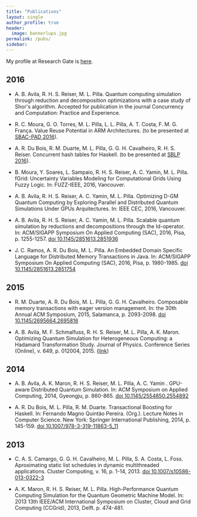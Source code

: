 ```yaml
---
title: "Publications"
layout: single
author_profile: true
header:
  image: bannerlups.jpg
permalink: /pubs/
sidebar:
---
```


My profile at Research Gate is [here](https://www.researchgate.net/profile/Mauricio_Pilla).

## 2016

* A. B. Avila, R. H. S. Reiser, M. L. Pilla. Quantum computing simulation through reduction and decomposition optimizations with a case study of Shor's algorithm. Accepted for publication in the journal Concurrency and Computation: Practice and Experience.

* R. C. Moura, G. O. Torres, M. L. Pilla, L. L. Pilla, A. T. Costa, F. M. G. França. Value Reuse Potential in ARM Architectures. (to be presented at [SBAC-PAD 2016](http://www2.sbc.org.br/sbac/2016/)).

* A. R. Du Bois, R. M. Duarte, M. L. Pilla, G. G. H. Cavalheiro, R. H. S. Reiser. Concurrent hash tables for Haskell. (to be presented at [SBLP 2016](http://cbsoft.org/sblp2016)).  

* B. Moura, Y. Soares, L. Sampaio, R. H. S. Reiser, A. C. Yamin, M. L. Pilla. fGrid: Uncertainty Variables Modeling for Computational Grids Using Fuzzy Logic. In: FUZZ-IEEE, 2016, Vancouver.

* A. B. Avila, R. H. S. Reiser, A. C. Yamin,  M. L. Pilla. Optimizing D-GM Quantum Computing by Exploring Parallel and Distributed Quantum Simulations Under GPUs Arquitectures. In: IEEE CEC, 2016, Vancouver.

* A. B. Avila, R. H. S. Reiser, A. C. Yamin,  M. L. Pilla. Scalable quantum simulation by reductions and decompositions through the Id-operator. In: ACM/SIGAPP Symposium On Applied Computing (SAC), 2016, Pisa, p. 1255-1257. [doi 10.1145/2851613.2851936](http://dx.doi.org/10.1145/2851613.2851936)

* J. C. Ramos, A. R. Du Bois, M. L. Pilla. An Embedded Domain Specific Language for Distributed Memory Transactions in Java. In: ACM/SIGAPP Symposium On Applied Computing (SAC), 2016, Pisa, p. 1980-1985. [doi 10.1145/2851613.2851754](http://dx.doi.org/10.1145/2851613.2851754)

## 2015

* R. M. Duarte, A. R. Du Bois, M. L. Pilla, G. G. H. Cavalheiro. Composable memory transactions with eager version management. In: the 30th Annual ACM Symposium, 2015, Salamanca, p. 2093-2098. [doi 10.1145/2695664.2695816](http://dx.doi.org/10.1145/2695664.2695816)

* A. B. Avila, M. F. Schmalfuss, R. H. S. Reiser, M. L. Pilla, A. K. Maron. Optimizing Quantum Simulation for Heterogeneous Computing: a Hadamard Transformation Study. Journal of Physics. Conference Series (Online), v. 649, p. 012004, 2015. ([link](http://iopscience.iop.org/article/10.1088/1742-6596/649/1/012004/meta;jsessionid=351ADFB6C3018598913F7D6773DC4B79.c3.iopscience.cld.iop.org))

## 2014

* A. B. Avila, A. K. Maron, R. H. S. Reiser, M. L. Pilla, A. C. Yamin . GPU-aware Distributed Quantum Simulation. In: ACM Symposium on Applied Computing, 2014, Gyeongju, p. 860-865. [doi 10.1145/2554850.2554892](http://dx.doi.org/10.1145/2554850.2554892)

* A. R. Du Bois, M. L. Pilla, R. M. Duarte. Transactional Boosting for Haskell. In: Fernando Magno Quintão Pereira. (Org.). Lecture Notes in Computer Science. New York: Springer International Publishing, 2014, p. 145-159. [doi 10.1007/978-3-319-11863-5_11](http://link.springer.com/chapter/10.1007%2F978-3-319-11863-5_11)

## 2013

* C. A. S. Camargo, G. G. H. Cavalheiro, M. L. Pilla, S. A. Costa, L. Foss. Aproximating static list schedules in dynamic multithreaded applications. Cluster Computing, v. 16, p. 1-14, 2013. [doi 10.1007/s10586-013-0322-3](http://link.springer.com/article/10.1007%2Fs10586-013-0322-3)

* A. K. Maron, R. H. S. Reiser, M. L. Pilla. High-Performance Quantum Computing Simulation for the Quantum Geometric Machine Model. In: 2013 13th IEEE/ACM International Symposium on Cluster, Cloud and Grid Computing (CCGrid), 2013, Delft. p. 474-481.
